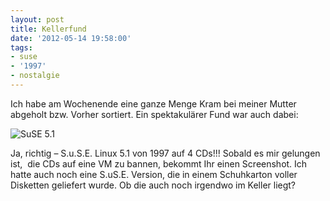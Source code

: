 ```yaml
---
layout: post
title: Kellerfund
date: '2012-05-14 19:58:00'
tags:
- suse
- '1997'
- nostalgie
---
```


Ich habe am Wochenende eine ganze Menge Kram bei meiner Mutter abgeholt bzw. Vorher sortiert. Ein spektakulärer Fund war auch dabei:

![SuSE 5.1](/content/images/2014/Sep/DSCF3787-300x225.jpg)

Ja, richtig &#8211; S.u.S.E. Linux 5.1 von 1997 auf 4 CDs!!!
Sobald es mir gelungen ist,  die CDs auf eine VM zu bannen, bekommt Ihr einen Screenshot.
Ich hatte auch noch eine S.uS.E. Version, die in einem Schuhkarton voller Disketten geliefert wurde. Ob die auch noch irgendwo im Keller liegt?